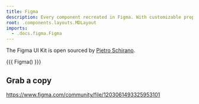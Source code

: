 ```yaml
---
title: Figma
description: Every component recreated in Figma. With customizable props, typography and icons.
root: .components.layouts.MDLayout
imports:
  - .docs.figma.Figma
---
```


The Figma UI Kit is open sourced by [Pietro Schirano](https://twitter.com/skirano).

{{{ Figma() }}}

## Grab a copy

https://www.figma.com/community/file/1203061493325953101
